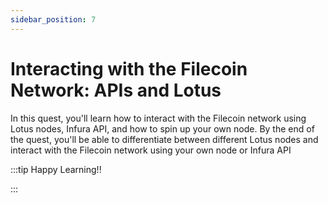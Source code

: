 ```yaml
---
sidebar_position: 7
---
```


# Interacting with the Filecoin Network: APIs and Lotus

In this quest, you'll learn how to interact with the Filecoin network using Lotus nodes, Infura API, and how to spin up your own node. By the end of the quest, you'll be able to differentiate between different Lotus nodes and interact with the Filecoin network using your own node or Infura API

:::tip Happy Learning!!

<QuestButton text="Go To Quest" link="https://app.stackup.dev/quest_page/quest-3-interacting-with-the-filecoin-network-apis-and-lotus" />

:::
